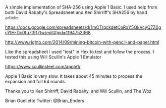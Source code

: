 A simple implementation of SHA-256 using Apple 1 Basic.
I used help from both David Rabahy's Spreadsheet and Ken Shirriff's SHA256 by hand article.

https://docs.google.com/spreadsheets/d/1mOTrqckdetCoRxY5QkVcyQ7Z0gcYIH-Dc0tu7t9f7tw/edit#gid=1194752368

http://www.righto.com/2014/09/mining-bitcoin-with-pencil-and-paper.html

Like the spreadsheet I used "test" in Hex to test and follow the process. I tested this using Will Scullin's Apple 1 Emulator

https://www.scullinsteel.com/apple1/

Apple 1 Basic is very slow. It takes about 45 minutes to process the expansion and full 64 rounds.

Thanks you to Ken Shirriff, David Rabahy, and Will Scullin, and The Woz

Brian Ouellette
Twitter: @Brian_Enders
